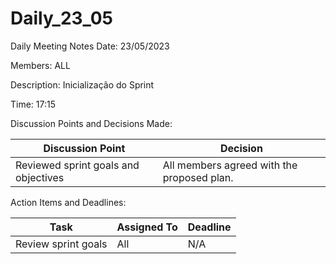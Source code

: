 # Daily_23_05

Daily Meeting Notes
Date: 23/05/2023

Members: ALL

Description: Inicialização do Sprint

Time: 17:15

Discussion Points and Decisions Made:

| Discussion Point | Decision    |
|-----|-----|
| Reviewed sprint goals and objectives |  All members agreed with the proposed plan.   |

Action Items and Deadlines:

| Task                | Assigned To | Deadline |
|---------------------|-------------|----------|
| Review sprint goals | All         | N/A      |

